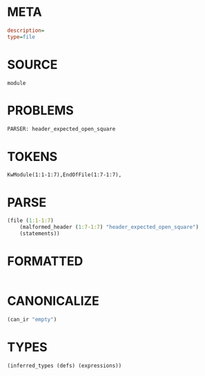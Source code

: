 # META
~~~ini
description=
type=file
~~~
# SOURCE
~~~roc
module
~~~
# PROBLEMS
~~~txt
PARSER: header_expected_open_square
~~~
# TOKENS
~~~zig
KwModule(1:1-1:7),EndOfFile(1:7-1:7),
~~~
# PARSE
~~~clojure
(file (1:1-1:7)
	(malformed_header (1:7-1:7) "header_expected_open_square")
	(statements))
~~~
# FORMATTED
~~~roc

~~~
# CANONICALIZE
~~~clojure
(can_ir "empty")
~~~
# TYPES
~~~clojure
(inferred_types (defs) (expressions))
~~~